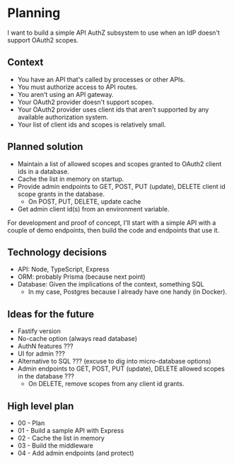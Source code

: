 # Planning

I want to build a simple API AuthZ subsystem to use when an IdP doesn't support OAuth2 scopes.

## Context

-  You have an API that's called by processes or other APIs.
-  You must authorize access to API routes.
-  You aren't using an API gateway.
-  Your OAuth2 provider doesn't support scopes.
-  Your OAuth2 provider uses client ids that aren't supported by any available authorization system.
-  Your list of client ids and scopes is relatively small.

## Planned solution

-  Maintain a list of allowed scopes and scopes granted to OAuth2 client ids in a database.
-  Cache the list in memory on startup.
-  Provide admin endpoints to GET, POST, PUT (update), DELETE client id scope grants in the database.
   -  On POST, PUT, DELETE, update cache
-  Get admin client id(s) from an environment variable.

For development and proof of concept, I'll start with a simple API with a couple of demo endpoints, then build the code and endpoints that use it.

## Technology decisions

-  API: Node, TypeScript, Express
-  ORM: probably Prisma (because next point)
-  Database: Given the implications of the context, something SQL
   -  In my case, Postgres because I already have one handy (in Docker).

## Ideas for the future

-  Fastify version
-  No-cache option (always read database)
-  AuthN features ???
-  UI for admin ???
-  Alternative to SQL ??? (excuse to dig into micro-database options)
-  Admin endpoints to GET, POST, PUT (update), DELETE allowed scopes in the database ???
   -  On DELETE, remove scopes from any client id grants.

## High level plan

-  00 - Plan
-  01 - Build a sample API with Express
-  02 - Cache the list in memory
-  03 - Build the middleware
-  04 - Add admin endpoints (and protect)
